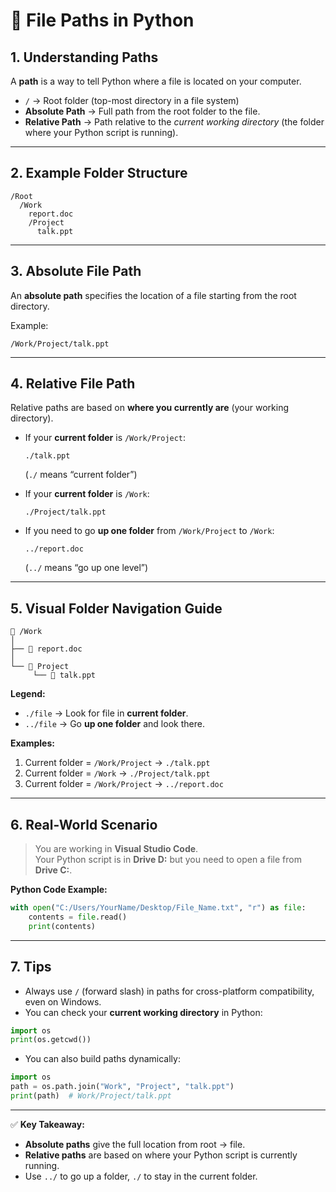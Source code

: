# 📂 File Paths in Python

## **1. Understanding Paths**

A **path** is a way to tell Python where a file is located on your computer.

- `/` → Root folder (top-most directory in a file system)
- **Absolute Path** → Full path from the root folder to the file.
- **Relative Path** → Path relative to the *current working directory* (the folder where your Python script is running).

---

## **2. Example Folder Structure**

```
/Root
  /Work
    report.doc
    /Project
      talk.ppt
```

---

## **3. Absolute File Path**

An **absolute path** specifies the location of a file starting from the root directory.

Example:  
```
/Work/Project/talk.ppt
```

---

## **4. Relative File Path**

Relative paths are based on **where you currently are** (your working directory).

- If your **current folder** is `/Work/Project`:
    ```
    ./talk.ppt
    ```
    (`./` means “current folder”)

- If your **current folder** is `/Work`:
    ```
    ./Project/talk.ppt
    ```

- If you need to go **up one folder** from `/Work/Project` to `/Work`:
    ```
    ../report.doc
    ```
    (`../` means “go up one level”)

---

## **5. Visual Folder Navigation Guide**

```
📂 /Work
│
├── 📄 report.doc
│
└── 📂 Project
     └── 📄 talk.ppt
```

**Legend:**
- `./file` → Look for file in **current folder**.
- `../file` → Go **up one folder** and look there.

**Examples:**
1. Current folder = `/Work/Project` → `./talk.ppt`
2. Current folder = `/Work` → `./Project/talk.ppt`
3. Current folder = `/Work/Project` → `../report.doc`

---

## **6. Real-World Scenario**

> You are working in **Visual Studio Code**.  
> Your Python script is in **Drive D:** but you need to open a file from **Drive C:**.

**Python Code Example:**
```python
with open("C:/Users/YourName/Desktop/File_Name.txt", "r") as file:
    contents = file.read()
    print(contents)
```

---

## **7. Tips**
- Always use `/` (forward slash) in paths for cross-platform compatibility, even on Windows.
- You can check your **current working directory** in Python:
```python
import os
print(os.getcwd())
```
- You can also build paths dynamically:
```python
import os
path = os.path.join("Work", "Project", "talk.ppt")
print(path)  # Work/Project/talk.ppt
```

---

✅ **Key Takeaway:**  
- **Absolute paths** give the full location from root → file.  
- **Relative paths** are based on where your Python script is currently running.  
- Use `../` to go up a folder, `./` to stay in the current folder.
